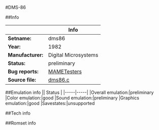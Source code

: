 #DMS-86

##Info

||Info|
|-----|-----|
|**Setname:**|dms86
|**Year:**|1982
|**Manufacturer:**|Digital Microsystems
|**Status:**|preliminary
|**Bug reports:**|[MAMETesters](http://mametesters.org/view_all_set.php?type=1&temporary=y&search=dms86.c)
|**Source file:**|[dms86.c](https://github.com/mamedev/mame/blob/master/src/mess/drivers/dms86.c)

##Emulation info
|| Status |
|-----|-----|
|Overall emulation:|preliminary
|Color emulation:|good
|Sound emulation:|preliminary
|Graphics emulation:|good
|Savestates:|unsupported

##Tech info

##Romset info

<!--- START OF EDITED COMMENT DO NOT TOUCH TEXT ABOVE-->
